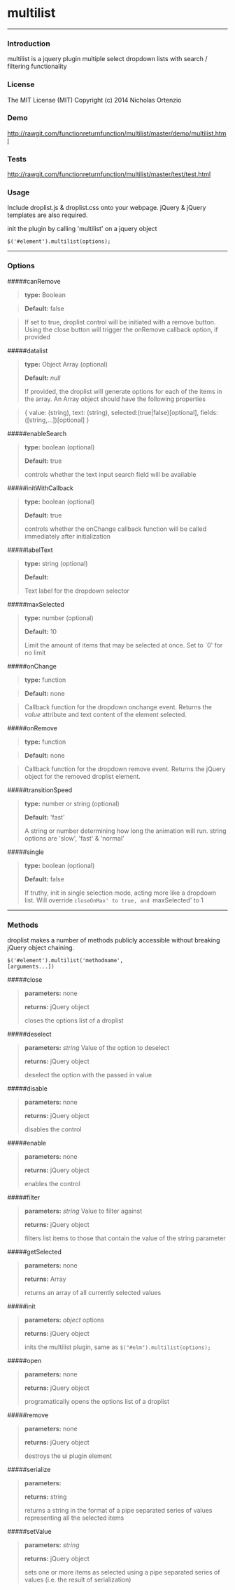 # multilist

----------

### Introduction

multilist is a jquery plugin multiple select dropdown lists with search / filtering functionality


### License

The MIT License (MIT) Copyright (c) 2014 Nicholas Ortenzio


### Demo

http://rawgit.com/functionreturnfunction/multilist/master/demo/multilist.html

### Tests

http://rawgit.com/functionreturnfunction/multilist/master/test/test.html

### Usage

Include droplist.js & droplist.css onto your webpage. jQuery & jQuery templates are also required.

init the plugin by calling 'multilist' on a jquery object

<code>$('#element').multilist(options);</code>

----------


### Options

#####canRemove

> **type:** Boolean

> **Default:** false

> If set to true, droplist control will be initiated with a remove button. Using the close button will trigger the onRemove callback  option, if provided


#####datalist
> **type:** Object Array (optional)
>
> **Default:** *null*
>
> If provided, the droplist will generate options for each of the items in the array. An Array object should have the following properties

> 	{
> 		value: (string),
> 		text: (string),
> 		selected:(true|false)[optional],
> 		fields:([string,...])[optional]
>		}


#####enableSearch
> **type:** boolean (optional)
>
> **Default:** true
>
> controls whether the text input search field will be available
>


#####initWithCallback
> **type:** boolean (optional)
>
> **Default:** true
>
> controls whether the onChange callback function will be called immediately after initialization
>


#####labelText
> **type:** string (optional)
>
> **Default:**
>
> Text label for the dropdown selector


#####maxSelected
> **type:** number (optional)
>
> **Default:** 10
>
> Limit the amount of items that may be selected at once.  Set to `0' for no limit


#####onChange

> **type:** function

> **Default:** none

> Callback function for the dropdown onchange event. Returns the *value* attribute and text content of the element selected.



#####onRemove

> **type:** function

> **Default:** none

> Callback function for the dropdown remove event. Returns the jQuery object for the removed droplist element.



#####transitionSpeed

> **type:** number or string (optional)
>
> **Default:** 'fast'
>
> A string or number determining how long the animation will run. string options are 'slow', 'fast' & 'normal'
>

#####single

> **type:** boolean (optional)
>
> **Default:** false
>
> If truthy, init in single selection mode, acting more like a dropdown list. Will override `closeOnMax' to true, and `maxSelected' to 1
>


-------

### Methods

droplist makes a number of methods publicly accessible without breaking jQuery object chaining.

<code>$('#element').multilist('methodname', [arguments...])</code>





#####close

> **parameters:** none
>
> **returns:** jQuery object
>
> closes the options list of a droplist 


#####deselect

> **parameters:** *string* Value of the option to deselect
>
> **returns:** jQuery object
>
> deselect the option with the passed in value


#####disable

> **parameters:** none
>
> **returns:** jQuery object
>
> disables the control



#####enable

> **parameters:** none
>
> **returns:** jQuery object
>
> enables the control



#####filter

> **parameters:** *string* Value to filter against
>
> **returns:** jQuery object
>
> filters list items to those that contain the value of the string parameter


#####getSelected

> **parameters:** none
>
> **returns:** Array
>
> returns an array of all currently selected values


#####init

> **parameters:** *object* options
>
> **returns:** jQuery object
>
> inits the multilist plugin, same as <code>$("#elm").multilist(options);</code>



#####open

> **parameters:** none
>
> **returns:** jQuery object
>
> programatically opens the options list of a droplist 


#####remove

> **parameters:** none
>
> **returns:** jQuery object
>
> destroys the ui plugin element


#####serialize

> **parameters:** 
>
> **returns:** string
>
> returns a string in the format of a pipe separated series of values representing all the selected items


#####setValue

> **parameters:** *string*
>
> **returns:** jQuery object
>
> sets one or more items as selected using a pipe separated series of values (i.e. the result of serialization)

